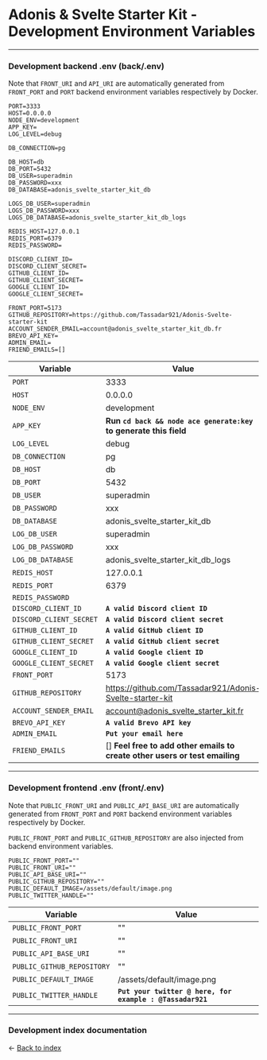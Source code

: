 # Adonis & Svelte Starter Kit - Development Environment Variables

---

### Development backend .env (back/.env)

Note that `FRONT_URI` and `API_URI` are automatically generated from `FRONT_PORT` and `PORT` backend environment variables respectively by Docker.

```
PORT=3333
HOST=0.0.0.0
NODE_ENV=development
APP_KEY=
LOG_LEVEL=debug

DB_CONNECTION=pg

DB_HOST=db
DB_PORT=5432
DB_USER=superadmin
DB_PASSWORD=xxx
DB_DATABASE=adonis_svelte_starter_kit_db

LOGS_DB_USER=superadmin
LOGS_DB_PASSWORD=xxx
LOGS_DB_DATABASE=adonis_svelte_starter_kit_db_logs

REDIS_HOST=127.0.0.1
REDIS_PORT=6379
REDIS_PASSWORD=

DISCORD_CLIENT_ID=
DISCORD_CLIENT_SECRET=
GITHUB_CLIENT_ID=
GITHUB_CLIENT_SECRET=
GOOGLE_CLIENT_ID=
GOOGLE_CLIENT_SECRET=

FRONT_PORT=5173
GITHUB_REPOSITORY=https://github.com/Tassadar921/Adonis-Svelte-starter-kit
ACCOUNT_SENDER_EMAIL=account@adonis_svelte_starter_kit_db.fr
BREVO_API_KEY=
ADMIN_EMAIL=
FRIEND_EMAILS=[]
```

| Variable                | Value                                                                       |
|-------------------------|-----------------------------------------------------------------------------|
| `PORT`                  | 3333                                                                        |
| `HOST`                  | 0.0.0.0                                                                     |
| `NODE_ENV`              | development                                                                 |
| `APP_KEY`               | **Run `cd back && node ace generate:key` to generate this field**           |
| `LOG_LEVEL`             | debug                                                                       |
| `DB_CONNECTION`         | pg                                                                          |
| `DB_HOST`               | db                                                                          |
| `DB_PORT`               | 5432                                                                        |
| `DB_USER`               | superadmin                                                                  |
| `DB_PASSWORD`           | xxx                                                                         |
| `DB_DATABASE`           | adonis_svelte_starter_kit_db                                                |
| `LOG_DB_USER`           | superadmin                                                                  |
| `LOG_DB_PASSWORD`       | xxx                                                                         |
| `LOG_DB_DATABASE`       | adonis_svelte_starter_kit_db_logs                                           |
| `REDIS_HOST`            | 127.0.0.1                                                                   |
| `REDIS_PORT`            | 6379                                                                        |
| `REDIS_PASSWORD`        |                                                                             |
| `DISCORD_CLIENT_ID`     | **`A valid Discord client ID`**                                             |
| `DISCORD_CLIENT_SECRET` | **`A valid Discord client secret`**                                         |
| `GITHUB_CLIENT_ID`      | **`A valid GitHub client ID`**                                              |
| `GITHUB_CLIENT_SECRET`  | **`A valid GitHub client secret`**                                          |
| `GOOGLE_CLIENT_ID`      | **`A valid Google client ID`**                                              |
| `GOOGLE_CLIENT_SECRET`  | **`A valid Google client secret`**                                          |
| `FRONT_PORT`            | 5173                                                                        |
| `GITHUB_REPOSITORY`     | https://github.com/Tassadar921/Adonis-Svelte-starter-kit                    |
| `ACCOUNT_SENDER_EMAIL`  | account@adonis_svelte_starter_kit.fr                                        |
| `BREVO_API_KEY`         | **`A valid Brevo API key`**                                                 |
| `ADMIN_EMAIL`           | **`Put your email here`**                                                   |
| `FRIEND_EMAILS`         | [] **Feel free to add other emails to create other users or test emailing** |

---

### Development frontend .env (front/.env)

Note that `PUBLIC_FRONT_URI` and `PUBLIC_API_BASE_URI` are automatically generated from `FRONT_PORT` and `PORT` backend environment variables respectively by Docker.

`PUBLIC_FRONT_PORT` and `PUBLIC_GITHUB_REPOSITORY` are also injected from backend environment variables.

```
PUBLIC_FRONT_PORT=""
PUBLIC_FRONT_URI=""
PUBLIC_API_BASE_URI=""
PUBLIC_GITHUB_REPOSITORY=""
PUBLIC_DEFAULT_IMAGE=/assets/default/image.png
PUBLIC_TWITTER_HANDLE=""
```

| Variable                      | Value                                                     |
|-------------------------------|-----------------------------------------------------------|
| `PUBLIC_FRONT_PORT`           | ""                                                        |
| `PUBLIC_FRONT_URI`            | ""                                                        |
| `PUBLIC_API_BASE_URI`         | ""                                                        |
| `PUBLIC_GITHUB_REPOSITORY`    | ""                                                        |
| `PUBLIC_DEFAULT_IMAGE`        | /assets/default/image.png                                 |
| `PUBLIC_TWITTER_HANDLE`       | **`Put your twitter @ here, for example : @Tassadar921`** |

---

### Development index documentation

&larr; [Back to index](index.md)
